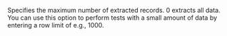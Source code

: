 
Specifies the maximum number of extracted records. 0 extracts all data.
You can use this option to perform tests with a small amount of data by entering a row limit of e.g., 1000.
